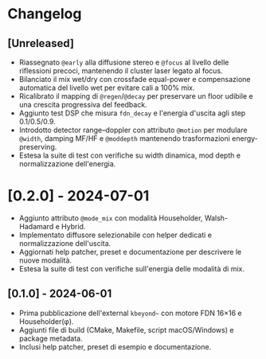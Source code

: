 # Changelog

## [Unreleased]
- Riassegnato `@early` alla diffusione stereo e `@focus` al livello delle riflessioni precoci, mantenendo il cluster laser legato al focus.
- Bilanciato il mix wet/dry con crossfade equal-power e compensazione automatica del livello wet per evitare cali a 100% mix.
- Ricalibrato il mapping di `@regen`/`@decay` per preservare un floor udibile e una crescita progressiva del feedback.
- Aggiunto test DSP che misura `fdn_decay` e l'energia d'uscita agli step 0.1/0.5/0.9.
- Introdotto detector range–doppler con attributo `@motion` per modulare `@width`, damping MF/HF e `@moddepth` mantenendo trasformazioni energy-preserving.
- Estesa la suite di test con verifiche su width dinamica, mod depth e normalizzazione dell'energia.

# [0.2.0] - 2024-07-01
- Aggiunto attributo `@mode_mix` con modalità Householder, Walsh-Hadamard e Hybrid.
- Implementato diffusore selezionabile con helper dedicati e normalizzazione dell'uscita.
- Aggiornati help patcher, preset e documentazione per descrivere le nuove modalità.
- Estesa la suite di test con verifiche sull'energia delle modalità di mix.

## [0.1.0] - 2024-06-01
- Prima pubblicazione dell'external `kbeyond~` con motore FDN 16×16 e Householder(φ).
- Aggiunti file di build (CMake, Makefile, script macOS/Windows) e package metadata.
- Inclusi help patcher, preset di esempio e documentazione.
